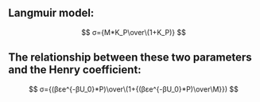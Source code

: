 ## Langmuir model: 
$$ σ={M*K_P\over\(1+K_P)} $$              

## The relationship between these two parameters and the Henry coefficient:
$$ σ={(βεe^{-βU_0}*P)\over\(1+{(βεe^{-βU_0}*P)\over\M}}) $$
